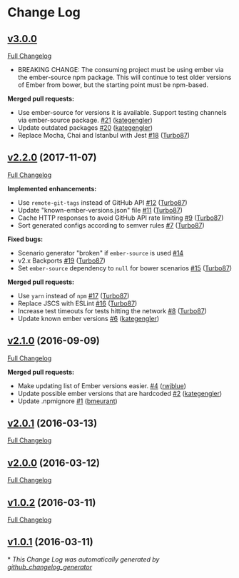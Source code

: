 # Change Log

## [v3.0.0](https://github.com/ember-cli/ember-try-config/tree/v3.0.0)

[Full Changelog](https://github.com/ember-cli/ember-try-config/compare/v2.2.0...v3.0.0)

- BREAKING CHANGE: The consuming project must be using ember via the ember-source npm package. This will continue to test older versions of Ember from bower, but the starting point must be npm-based. 

**Merged pull requests:**

- Use ember-source for versions it is available. Support testing channels via ember-source package. [\#21](https://github.com/ember-cli/ember-try-config/pull/21) ([kategengler](https://github.com/kategengler))
- Update outdated packages [\#20](https://github.com/ember-cli/ember-try-config/pull/20) ([kategengler](https://github.com/kategengler))
- Replace Mocha, Chai and Istanbul with Jest [\#18](https://github.com/ember-cli/ember-try-config/pull/18) ([Turbo87](https://github.com/Turbo87))

## [v2.2.0](https://github.com/ember-cli/ember-try-config/tree/v2.2.0) (2017-11-07)
[Full Changelog](https://github.com/ember-cli/ember-try-config/compare/v2.1.0...v2.2.0)

**Implemented enhancements:**

- Use `remote-git-tags` instead of GitHub API [\#12](https://github.com/ember-cli/ember-try-config/pull/12) ([Turbo87](https://github.com/Turbo87))
- Update "known-ember-versions.json" file [\#11](https://github.com/ember-cli/ember-try-config/pull/11) ([Turbo87](https://github.com/Turbo87))
-  Cache HTTP responses to avoid GitHub API rate limiting [\#9](https://github.com/ember-cli/ember-try-config/pull/9) ([Turbo87](https://github.com/Turbo87))
- Sort generated configs according to semver rules [\#7](https://github.com/ember-cli/ember-try-config/pull/7) ([Turbo87](https://github.com/Turbo87))

**Fixed bugs:**

- Scenario generator "broken" if `ember-source` is used [\#14](https://github.com/ember-cli/ember-try-config/issues/14)
- v2.x Backports [\#19](https://github.com/ember-cli/ember-try-config/pull/19) ([Turbo87](https://github.com/Turbo87))
- Set `ember-source` dependency to `null` for bower scenarios [\#15](https://github.com/ember-cli/ember-try-config/pull/15) ([Turbo87](https://github.com/Turbo87))

**Merged pull requests:**

- Use `yarn` instead of `npm` [\#17](https://github.com/ember-cli/ember-try-config/pull/17) ([Turbo87](https://github.com/Turbo87))
- Replace JSCS with ESLint [\#16](https://github.com/ember-cli/ember-try-config/pull/16) ([Turbo87](https://github.com/Turbo87))
- Increase test timeouts for tests hitting the network [\#8](https://github.com/ember-cli/ember-try-config/pull/8) ([Turbo87](https://github.com/Turbo87))
- Update known ember versions [\#6](https://github.com/ember-cli/ember-try-config/pull/6) ([kategengler](https://github.com/kategengler))

## [v2.1.0](https://github.com/ember-cli/ember-try-config/tree/v2.1.0) (2016-09-09)
[Full Changelog](https://github.com/ember-cli/ember-try-config/compare/v2.0.1...v2.1.0)

**Merged pull requests:**

- Make updating list of Ember versions easier. [\#4](https://github.com/ember-cli/ember-try-config/pull/4) ([rwjblue](https://github.com/rwjblue))
- Update possible ember versions that are hardcoded [\#2](https://github.com/ember-cli/ember-try-config/pull/2) ([kategengler](https://github.com/kategengler))
- Update .npmignore [\#1](https://github.com/ember-cli/ember-try-config/pull/1) ([bmeurant](https://github.com/bmeurant))

## [v2.0.1](https://github.com/ember-cli/ember-try-config/tree/v2.0.1) (2016-03-13)
[Full Changelog](https://github.com/ember-cli/ember-try-config/compare/v2.0.0...v2.0.1)

## [v2.0.0](https://github.com/ember-cli/ember-try-config/tree/v2.0.0) (2016-03-12)
[Full Changelog](https://github.com/ember-cli/ember-try-config/compare/v1.0.2...v2.0.0)

## [v1.0.2](https://github.com/ember-cli/ember-try-config/tree/v1.0.2) (2016-03-11)
[Full Changelog](https://github.com/ember-cli/ember-try-config/compare/v1.0.1...v1.0.2)

## [v1.0.1](https://github.com/ember-cli/ember-try-config/tree/v1.0.1) (2016-03-11)


\* *This Change Log was automatically generated by [github_changelog_generator](https://github.com/skywinder/Github-Changelog-Generator)*
